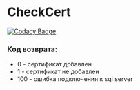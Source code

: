 # CheckCert

[![Codacy Badge](https://api.codacy.com/project/badge/Grade/b70728770b3442cb97ba37ac4825e1c1)](https://www.codacy.com/app/shimanov/CheckCert?utm_source=github.com&utm_medium=referral&utm_content=shimanov/CheckCert&utm_campaign=badger)

### Код возврата:
* 0 - сертификат добавлен
* 1 - сертификат не добавлен
* 100 - ошибка подключения к sql server
